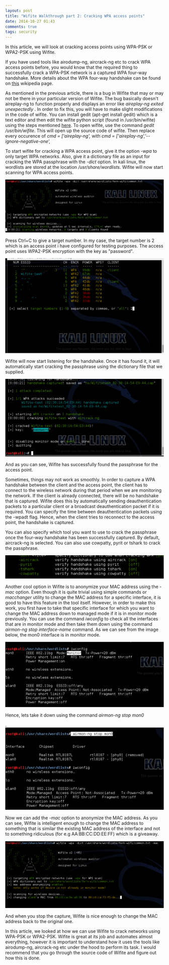 ```yaml
---
layout: post 
title: "Wifite Walkthrough part 2: Cracking WPA access points"
date: 2014-10-27 01:43
comments: true
tags: security
---
```


In this article, we will look at cracking access points using WPA-PSK or WPA2-PSK using Wifite.

If you have used tools like airodump-ng, aircrack-ng etc to crack WPA access points before, you would know that the required thing to successfully crack a WPA-PSK network is a captured WPA four-way handshake. More details about the WPA four-way handshake can be found on [this](http://en.wikipedia.org/wiki/IEEE_802.11i-2004) wikipedia page.

<!-- more -->

As mentioned in the previous article, there is a bug in Wifite that may or may not be there in your particular version of Wifite. The bug basically doesn't aireplay-ng to function properly and displays an error like _aireplay-ng exited unexpectedly_ . In order to fix this, you will have to make slight modifications in the code of wifite. You can install gedit (apt-get install gedit) which is a text editor and then edit the wifite python script (found in /usr/bin/wifite) using the steps mentioned [here](https://code.google.com/p/wifite/issues/detail?id=127). To open wifite, use the command _gedit /usr/bin/wifite_. This will open up the source code of wifite. Then replace every occurence of _cmd = ['aireplay-ng',_ with _cmd = ['aireplay-ng','--ignore-negative-one',_

To start wifite for cracking a WPA access point, give it the option _-wpa_ to only target WPA networks. Also, give it a dictionary file as an input for cracking the WPA passphrase with the _-dict_ option. In kali linux, the wordlists are stored at the location _/usr/share/wordlists_. Wifite will now start scanning for WPA access points.

![1]( /images/posts/wifite2/1.png)

Press Ctrl+C to give a target number. In my case, the target number is 2 which is an access point i have configured for testing purposes. The access point uses WPA2-PSK encryption with the key as "password".

![2]( /images/posts/wifite2/2.png)

Wifite will now start listening for the handshake. Once it has found it, it will automatically start cracking the passphrase using the dictionary file that we supplied.

![4]( /images/posts/wifite2/4.png)

And as you can see, Wifite has successfully found the passphrase for the access point.

Sometimes, things may not work as smoothly. In order to capture a WPA handshake between the client and the access point, the client has to connect to the wireless network during that period when we are monitoring the network. If the client is already connected, there will be no handshake that is captured. Wifite does this by automatically sending deauthentication packets to a particular client or a broadcast deauthentication packet if it is required. You can specify the time between deauthentication packets using the -wpadt flag. Hence, when the client tries to reconnect to the access point, the handshake is captured.

You can also specify which tool you want to use to crack the passphrase once the four-way handshake has been successfully captured. By default, aircrack-ng is selected. You can also use cowpatty, pyrit or tshark to crack the passphrase.

![5]( /images/posts/wifite2/5.png)

Another cool option in Wifite is to anonymize your MAC address using the _-mac_ option. Even though it is quite trivial using simple commands or _macchanger_ utility to change the MAC address for a specific interface, it is good to have this feature in the tool itself. However, in order to make this work, you first have to take that specific interface for which you want to change the MAC address down to managed mode if it is in monitor mode previously. You can use the command _iwconfig_ to check all the interfaces that are in monitor mode and then take them down using the command _airmon-ng stop interface-name_ command. As we can see from the image below, the mon0 interface is in monitor mode.

![6]( /images/posts/wifite2/6.png)

Hence, lets take it down using the command _airmon-ng stop mon0_

. ![7]( /images/posts/wifite2/7.png)

Now we can add the _-mac_ option to anonymize the MAC address. As you can see, Wifite is intelligent enough to change the MAC address to something that is similar the existing MAC address of the interface and not to something ridiculous (for e.g AA:BB:CC:DD:EE:FF) which is a giveaway.

![8]( /images/posts/wifite2/8.png)

And when you stop the capture, Wifite is nice enough to change the MAC address back to the original one.

In this article, we looked at how we can use Wifite to crack networks using WPA-PSK or WPA2-PSK. Wifite is great at its job and automates almost everything, however it is important to understand how it uses the tools like airodump-ng, aircrack-ng etc under the hood to perform its task. I would recommend that you go through the source code of Wifite and figure out how this is done.